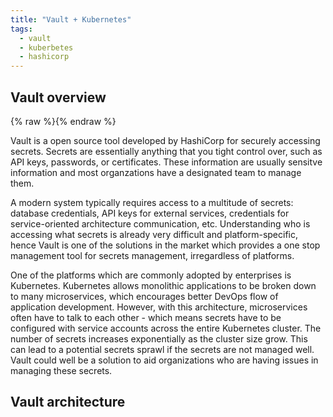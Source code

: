 ```yaml
---
title: "Vault + Kubernetes"
tags: 
  - vault
  - kuberbetes
  - hashicorp
---
```


## Vault overview
{% raw %}<img src="{{ site.url }}{{ site.baseurl }}/assets/images/vault_logo.png" alt="">{% endraw %}

Vault is a open source tool developed by HashiCorp for securely accessing secrets. Secrets are essentially anything that you tight control over, such as API keys, passwords, or certificates. These information are usually sensitve information and most organzations have a designated team to manage them. 

A modern system typically requires access to a multitude of secrets: database credentials, API keys for external services, credentials for service-oriented architecture communication, etc. Understanding who is accessing what secrets is already very difficult and platform-specific, hence Vault is one of the solutions in the market which provides a one stop management tool for secrets management, irregardless of platforms.

One of the platforms which are commonly adopted by enterprises is Kubernetes. Kubernetes allows monolithic applications to be broken down to many microservices, which encourages better DevOps flow of application development. However, with this architecture, microservices often have to talk to each other - which means secrets have to be configured with service accounts across the entire Kubernetes cluster. The number of secrets increases exponentially as the cluster size grow. This can lead to a potential secrets sprawl if the secrets are not managed well. Vault could well be a solution to aid organizations who are having issues in managing these secrets.

## Vault architecture



